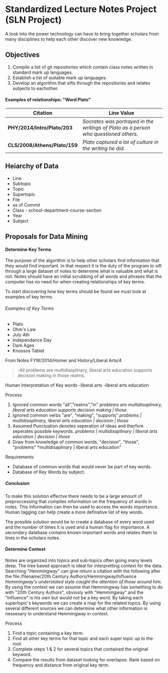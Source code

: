 Standardized Lecture Notes Project (SLN Project)
==================================

A look into the power technology can have to bring together scholars from many disciplines to help each other discover new knowledge.

## Objectives
1. Compile a list of git repositories which contain class notes written in standard mark up languages.
2. Establish a list of suitable mark up languages.
3. Develop an algorithm that sifts through the repositories and relates subjects to eachother.

#### Examples of relationships: "Word Plato"
Citation | Line Value
---------|-----------
**PHY/2014/Intro/Plato/203** | *Socrates was portrayed in the writings of Plato as a person who questioned others.*
**CLS/2008/Athens/Plato/159** | *Plato captured a lot of culture in the writing he did.*

## Heiarchy of Data
- Line
- Subtopic
- Topic
- Supertopic
- File
- as of Commit
- Class - school-department-course-section
- Year
- Subject

## Proposals for Data Mining

#### Determine Key Terms
The purpose of the algorithm is to help other scholars find information that they would find important. In that respect it is the duty of the program to sift through a large dataset of notes to determine what is valuable and what is not. Notes should have an initial scrubbing of all words and phrases that the computer has no need for when creating relationships of key terms.

To start discovering how key terms should be found we must look at examples of key terms.

###### Examples of Key Terms
- Plato
- Ohm's Law
- July 4th
- Independance Day
- Dark Ages
- Knossos Tablet

From Notes FYW/2014/Homer and History/Liberal Arts/4
> -All problems are multidisaplinary, liberal arts education supports decision making in those realms.

Human Interpretation of Key words
-liberal arts
-liberal arts education

Process
1. Ignored common words "all","realms","in"
    *problems are multidisaplinary, liberal arts education supports decision making | those.*
2. Ignored common verbs "are", "making", "supports"
    *problems | multidisaplinary, liberal arts education | decision | those*
3. Assumed Punctuation denotes seperation of ideas and therfore seperates possible keywords.
    *problems | multidisaplinary | liberal arts education | decision | those*
4. Draw from knowledge of common words, "decision", "those", "problems" 
    *multidisaplinary | liberal arts education"

Requirements
- Database of common words that would never be part of key words.
- Database of Key Words by subject.

##### Conclusion
To make this solution effectve there needs to be a large amount of preproccessing that compiles information on the frequency of words in notes. This information can then be used to access the words importance. Human tagging can help create a more definative list of key words.

The possible solution would be to create a database of every word used and the number of times it is used and a human flag for importance. A secondary database contains known important words and relates them to lines in the scholars notes.

#### Determine Context
Notes are organized into topics and sub-topics often going many levels deep. The tree based approach is ideal for interpretting context for the data. Searching "Hemmingway" can give return a citation with the following after the file /filename/20th Century Authors/Hemmingway/Influence *Hemmingway's understated style caught the attention of those around him.* By using the context we can assume that Hemmingway has something to do with "20th Century Authors", obviosly with "Hemmingway" and the "Influence" is his own but would not be a key word. By taking each supertopic's keywords we can create a map for the related topics. By using several different sources we can determine what other information is nessesary to understand Hemmingway in context.

Process
1. Find a topic containing a key term.
2. Find all other key terms for that topic and each super topic up to the root.
3. Complete steps 1 & 2 for several topics that contained the original keyword.
4. Compare the results from dataset looking for overlapse. Rank based on frequency and distance from original key term.



